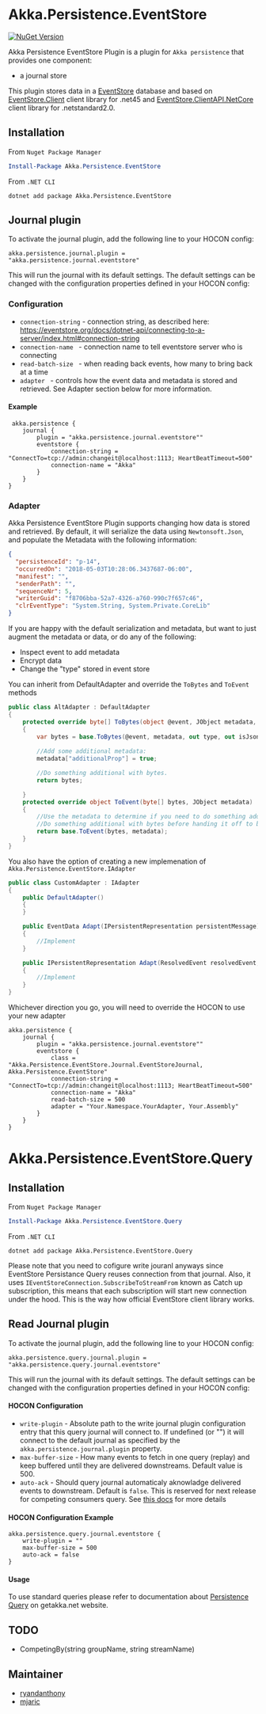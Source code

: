 # Akka.Persistence.EventStore 

[![NuGet Version](http://img.shields.io/nuget/v/Akka.Persistence.EventStore.svg?style=flat)](https://www.nuget.org/packages/Akka.Persistence.EventStore)

Akka Persistence EventStore Plugin is a plugin for `Akka persistence` that provides one component:
 - a journal store

This plugin stores data in a [EventStore](https://eventstore.org) database and based on [EventStore.Client](https://www.nuget.org/packages/EventStore.Client) client library for .net45 and  [EventStore.ClientAPI.NetCore](https://www.nuget.org/packages/EventStore.ClientAPI.NetCore) client library for .netstandard2.0.

## Installation
From `Nuget Package Manager`
```PowerShell
Install-Package Akka.Persistence.EventStore
```
From `.NET CLI`
```Shell
dotnet add package Akka.Persistence.EventStore
```

## Journal plugin
To activate the journal plugin, add the following line to your HOCON config:
```
akka.persistence.journal.plugin = "akka.persistence.journal.eventstore"
```
This will run the journal with its default settings. The default settings can be changed with the configuration properties defined in your HOCON config:

### Configuration
- `connection-string` - connection string, as described here: https://eventstore.org/docs/dotnet-api/connecting-to-a-server/index.html#connection-string
- `connection-name ` - connection name to tell eventstore server who is connecting
- `read-batch-size ` - when reading back events, how many to bring back at a time
- `adapter ` - controls how the event data and metadata is stored and retrieved. See Adapter section below for more information.

#### Example
```
 akka.persistence {
    journal {
        plugin = "akka.persistence.journal.eventstore""
        eventstore {
            connection-string = "ConnectTo=tcp://admin:changeit@localhost:1113; HeartBeatTimeout=500"
            connection-name = "Akka"
        }
    }
}
```
### Adapter

Akka Persistence EventStore Plugin supports changing how data is stored and retrieved. 
By default, it will serialize the data using ```Newtonsoft.Json```, and populate the Metadata with the following information:
```json
{
  "persistenceId": "p-14",
  "occurredOn": "2018-05-03T10:28:06.3437687-06:00",
  "manifest": "",
  "senderPath": "",
  "sequenceNr": 5,
  "writerGuid": "f8706bba-52a7-4326-a760-990c7f657c46",
  "clrEventType": "System.String, System.Private.CoreLib"
}
```

If you are happy with the default serialization and metadata, but want to just augment the metadata or data, or do any of the following:

- Inspect event to add metadata
- Encrypt data
- Change the "type" stored in event store

You can inherit from DefaultAdapter and override the ```ToBytes``` and ```ToEvent``` methods
```C#
public class AltAdapter : DefaultAdapter
{
    protected override byte[] ToBytes(object @event, JObject metadata, out string type, out bool isJson)
    {
        var bytes = base.ToBytes(@event, metadata, out type, out isJson);
        
        //Add some additional metadata:
        metadata["additionalProp"] = true;

        //Do something additional with bytes.
        return bytes;

    }
    protected override object ToEvent(byte[] bytes, JObject metadata)
    {
        //Use the metadata to determine if you need to do something additional to the data
        //Do something additional with bytes before handing it off to be deserialized.
        return base.ToEvent(bytes, metadata);
    }         
}
```

You also have the option of creating a new implemenation of ```Akka.Persistence.EventStore.IAdapter```

```C#
public class CustomAdapter : IAdapter
{
    public DefaultAdapter()
    {
    }

    public EventData Adapt(IPersistentRepresentation persistentMessage)
    {
        //Implement
    }

    public IPersistentRepresentation Adapt(ResolvedEvent resolvedEvent, Func<string, IActorRef> actorSelection = null)
    {
        //Implement
    }
}
```

Whichever direction you go, you will need to override the HOCON to use your new adapter
```
akka.persistence {
    journal {
        plugin = "akka.persistence.journal.eventstore""
        eventstore {
            class = "Akka.Persistence.EventStore.Journal.EventStoreJournal, Akka.Persistence.EventStore"
            connection-string = "ConnectTo=tcp://admin:changeit@localhost:1113; HeartBeatTimeout=500"
            connection-name = "Akka"
            read-batch-size = 500
            adapter = "Your.Namespace.YourAdapter, Your.Assembly"
        }
    }
}
```

# Akka.Persistence.EventStore.Query

## Installation
From `Nuget Package Manager`
```PowerShell
Install-Package Akka.Persistence.EventStore.Query
```
From `.NET CLI`
```Shell
dotnet add package Akka.Persistence.EventStore.Query
```

Please note that you need to cofigure write jouranl anyways since EventStore 
Persistance Query reuses connection from that journal. Also, it uses 
`IEventStoreConnection.SubscribeToStreamFrom` known as Catch up subscription, 
this means that each subscription will start new connection under the hood. 
This is the way how official EventStore client library works.

## Read Journal plugin
To activate the journal plugin, add the following line to your HOCON config:
```
akka.persistence.query.journal.plugin = "akka.persistence.query.journal.eventstore"
```
This will run the journal with its default settings. The default settings can be changed with the configuration properties defined in your HOCON config:

#### HOCON Configuration

- `write-plugin` - Absolute path to the write journal plugin configuration entry that this query journal will connect to. If undefined (or "") it will connect to the default journal as specified by the `akka.persistence.journal.plugin` property.
- `max-buffer-size` - How many events to fetch in one query (replay) and keep buffered until they are delivered downstreams. Default value is 500.
- `auto-ack` - Should query journal automaticaly aknowladge delivered events to downstream. Default is `false`. This is reserved for next release for competing consumers query. See [this docs](https://eventstore.org/docs/dotnet-api/competing-consumers/index.html) for more details

#### HOCON Configuration Example
```
akka.persistence.query.journal.eventstore {
    write-plugin = ""
    max-buffer-size = 500
    auto-ack = false
}
```

#### Usage

To use standard queries please refer to documentation about [Persistence Query](http://getakka.net/articles/persistence/persistence-query.html) on getakka.net website.

## TODO

- CompetingBy(string groupName, string streamName)

## Maintainer
- [ryandanthony](https://github.com/ryandanthony)
- [mjaric](https://github.com/mjaric)